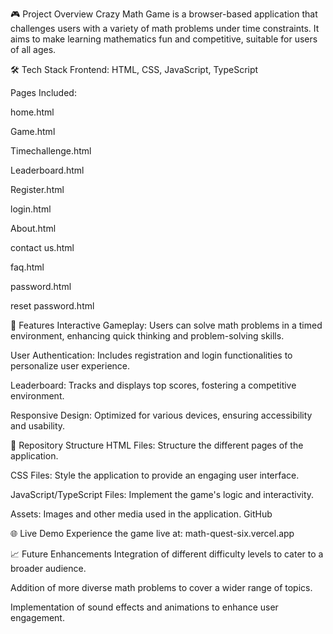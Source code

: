 🎮 Project Overview
Crazy Math Game is a browser-based application that challenges users with a variety of math problems under time constraints. It aims to make learning mathematics fun and competitive, suitable for users of all ages.

🛠️ Tech Stack
Frontend: HTML, CSS, JavaScript, TypeScript

Pages Included:

home.html

Game.html

Timechallenge.html

Leaderboard.html

Register.html

login.html

About.html

contact us.html

faq.html

password.html

reset password.html

🚀 Features
Interactive Gameplay: Users can solve math problems in a timed environment, enhancing quick thinking and problem-solving skills.

User Authentication: Includes registration and login functionalities to personalize user experience.

Leaderboard: Tracks and displays top scores, fostering a competitive environment.

Responsive Design: Optimized for various devices, ensuring accessibility and usability.

📂 Repository Structure
HTML Files: Structure the different pages of the application.

CSS Files: Style the application to provide an engaging user interface.

JavaScript/TypeScript Files: Implement the game's logic and interactivity.

Assets: Images and other media used in the application.
GitHub

🌐 Live Demo
Experience the game live at: math-quest-six.vercel.app

📈 Future Enhancements
Integration of different difficulty levels to cater to a broader audience.

Addition of more diverse math problems to cover a wider range of topics.

Implementation of sound effects and animations to enhance user engagement.
